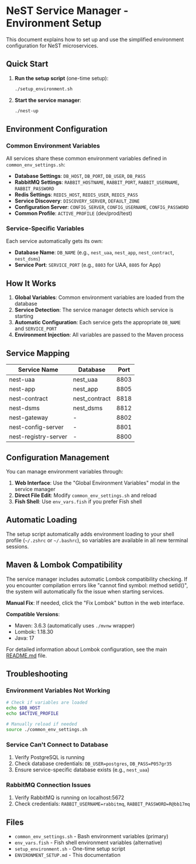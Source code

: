 # NeST Service Manager - Environment Setup

This document explains how to set up and use the simplified environment configuration for NeST microservices.

## Quick Start

1. **Run the setup script** (one-time setup):
   ```bash
   ./setup_environment.sh
   ```

2. **Start the service manager**:
   ```bash
   ./nest-up
   ```

## Environment Configuration

### Common Environment Variables

All services share these common environment variables defined in `common_env_settings.sh`:

- **Database Settings**: `DB_HOST`, `DB_PORT`, `DB_USER`, `DB_PASS`
- **RabbitMQ Settings**: `RABBIT_HOSTNAME`, `RABBIT_PORT`, `RABBIT_USERNAME`, `RABBIT_PASSWORD`
- **Redis Settings**: `REDIS_HOST`, `REDIS_USER`, `REDIS_PASS`
- **Service Discovery**: `DISCOVERY_SERVER`, `DEFAULT_ZONE`
- **Configuration Server**: `CONFIG_SERVER`, `CONFIG_USERNAME`, `CONFIG_PASSWORD`
- **Common Profile**: `ACTIVE_PROFILE` (dev/prod/test)

### Service-Specific Variables

Each service automatically gets its own:
- **Database Name**: `DB_NAME` (e.g., `nest_uaa`, `nest_app`, `nest_contract`, `nest_dsms`)
- **Service Port**: `SERVICE_PORT` (e.g., `8803` for UAA, `8805` for App)

## How It Works

1. **Global Variables**: Common environment variables are loaded from the database
2. **Service Detection**: The service manager detects which service is starting
3. **Automatic Configuration**: Each service gets the appropriate `DB_NAME` and `SERVICE_PORT`
4. **Environment Injection**: All variables are passed to the Maven process

## Service Mapping

| Service Name | Database | Port |
|--------------|----------|------|
| nest-uaa | nest_uaa | 8803 |
| nest-app | nest_app | 8805 |
| nest-contract | nest_contract | 8818 |
| nest-dsms | nest_dsms | 8812 |
| nest-gateway | - | 8802 |
| nest-config-server | - | 8801 |
| nest-registry-server | - | 8800 |

## Configuration Management

You can manage environment variables through:

1. **Web Interface**: Use the "Global Environment Variables" modal in the service manager
2. **Direct File Edit**: Modify `common_env_settings.sh` and reload
3. **Fish Shell**: Use `env_vars.fish` if you prefer Fish shell

## Automatic Loading

The setup script automatically adds environment loading to your shell profile (`~/.zshrc` or `~/.bashrc`), so variables are available in all new terminal sessions.

## Maven & Lombok Compatibility

The service manager includes automatic Lombok compatibility checking. If you encounter compilation errors like "cannot find symbol: method setId()", the system will automatically fix the issue when starting services.

**Manual Fix**: If needed, click the "Fix Lombok" button in the web interface.

**Compatible Versions**:
- Maven: 3.6.3 (automatically uses `./mvnw` wrapper)
- Lombok: 1.18.30
- Java: 17

For detailed information about Lombok configuration, see the main [README.md](README.md) file.

## Troubleshooting

### Environment Variables Not Working
```bash
# Check if variables are loaded
echo $DB_HOST
echo $ACTIVE_PROFILE

# Manually reload if needed
source ./common_env_settings.sh
```

### Service Can't Connect to Database
1. Verify PostgreSQL is running
2. Check database credentials: `DB_USER=postgres`, `DB_PASS=P057gr35`
3. Ensure service-specific database exists (e.g., `nest_uaa`)

### RabbitMQ Connection Issues
1. Verify RabbitMQ is running on localhost:5672
2. Check credentials: `RABBIT_USERNAME=rabbitmq`, `RABBIT_PASSWORD=R@bb17mq`

## Files

- `common_env_settings.sh` - Bash environment variables (primary)
- `env_vars.fish` - Fish shell environment variables (alternative)
- `setup_environment.sh` - One-time setup script
- `ENVIRONMENT_SETUP.md` - This documentation